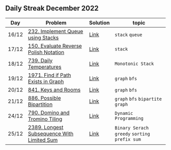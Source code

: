 ## Daily Streak December 2022
|Day|Problem|Solution|topic|
|---|-------|--------|-----|
|16/12|[232. Implement Queue using Stacks](https://leetcode.com/problems/implement-queue-using-stacks/)|[Link](/dailyStreak/2022/12.December/232-Implement_Queue_using_stacks.cpp)|`stack` `queue`|
|17/12|[150. Evaluate Reverse Polish Notation](https://leetcode.com/problems/evaluate-reverse-polish-notation/)|[Link](/dailyStreak/2022/12.December/150-evaluate_reverse_polish_notation.cpp)|`stack`|
|18/12|[739. Daily Temperatures](https://leetcode.com/problems/daily-temperatures/)|[Link](/dailyStreak/2022/12.December/739-daily_temperatures.cpp)|`Monotonic Stack`|
|19/12|[1971. Find if Path Exists in Graph](https://leetcode.com/problems/find-if-path-exists-in-graph/)|[Link](/dailyStreak/2022/12.December/1971-find_if_path_exists_in_graph.cpp)|`graph` `bfs`|
|20/12|[841. Keys and Rooms](https://leetcode.com/problems/keys-and-rooms/)|[Link](./841-keys_and_rooms.cpp)|`graph` `bfs`|
|21/12|[886. Possible Bipartition](https://leetcode.com/problems/possible-bipartition/)|[Link](./886-possible_bipartition.cpp)|`graph` `bfs` `bipartite graph`|
|24/12|[790. Domino and Tromino Tiling](https://leetcode.com/problems/domino-and-tromino-tiling/)|[Link](./790-domino_and_tromino_tiling.cpp)|`Dynamic Programming`|
|25/12|[2389. Longest Subsequence With Limited Sum](https://leetcode.com/problems/longest-subsequence-with-limited-sum/)|[Link](./2389-longest_subsequence_with_limited_sum.cpp)|`Binary Serach` `greedy` `sorting` `prefix sum`|